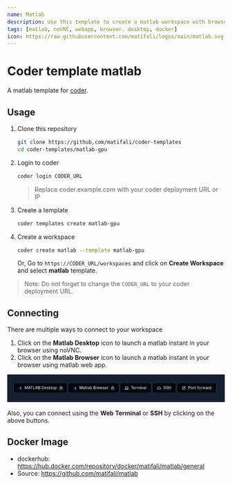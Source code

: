 ```yaml
---
name: Matlab
description: Use this template to create a matlab workspace with browser based matlab instant.
tags: [matlab, noVNC, webapp, browser. desktop, docker]
icon: https://raw.githubusercontent.com/matifali/logos/main/matlab.svg
---
```


# Coder template matlab

A matlab template for [coder](https://coder.com/).

## Usage

1. Clone this repository

   ```bash
   git clone https://github,com/matifali/coder-templates
   cd coder-templates/matlab-gpu
   ```

2. Login to coder

   ```bash
   coder login CODER_URL
   ```

   > Replace coder.example.com with your coder deployment URL or IP

3. Create a template

   ```bash
   coder templates create matlab-gpu
   ```

4. Create a workspace

   ```bash
   coder create matlab --template matlab-gpu
   ```

   Or,
   Go to `https://CODER_URL/workspaces` and click on **Create Workspace** and select **matlab** template.

> Note: Do not forget to change the `CODER_URL` to your coder deployment URL.

## Connecting

There are multiple ways to connect to your workspace

1. Click on the **Matlab Desktop** icon to launch a matlab instant in your browser using noVNC.
2. Click on the **Matlab Browser** icon to launch a matlab instant in your browser using matlab web app.

![matlab-connect-image](./matlab_connect.png)

Also, you can connect using the **Web Terminal** or **SSH** by clicking on the above buttons.

## Docker Image

- dockerhub: https://hub.docker.com/repository/docker/matifali/matlab/general
- Source: https://github.com/matifali/matlab
